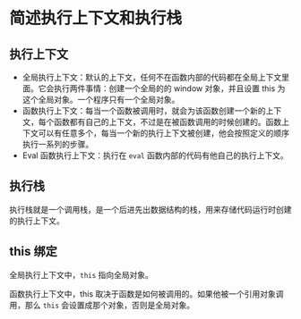 # 简述执行上下文和执行栈

## 执行上下文

- 全局执行上下文：默认的上下文，任何不在函数内部的代码都在全局上下文里面。它会执行两件事情：创建一个全局的的 window 对象，并且设置 this 为这个全局对象。一个程序只有一个全局对象。
- 函数执行上下文：每当一个函数被调用时，就会为该函数创建一个新的上下文，每个函数都有自己的上下文，不过是在被函数调用的时候创建的。函数上下文可以有任意多个，每当一个新的执行上下文被创建，他会按照定义的顺序执行一系列的步骤。
- Eval 函数执行上下文：执行在 `eval` 函数内部的代码有他自己的执行上下文。

## 执行栈

执行栈就是一个调用栈，是一个后进先出数据结构的栈，用来存储代码运行时创建的执行上下文。

## this 绑定

全局执行上下文中，`this` 指向全局对象。

函数执行上下文中，this 取决于函数是如何被调用的。如果他被一个引用对象调用，那么 `this` 会设置成那个对象，否则是全局对象。